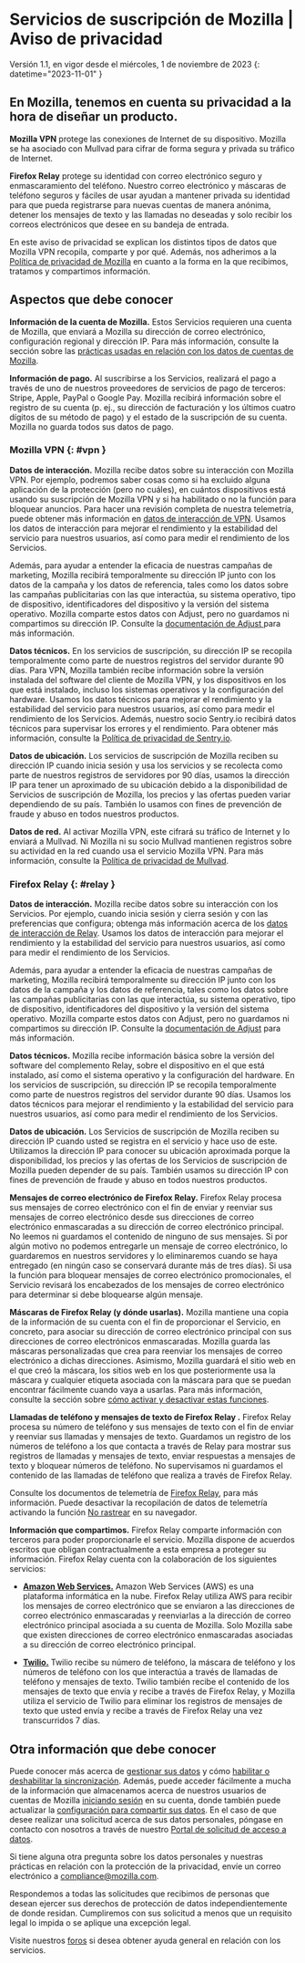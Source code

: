 ﻿# Servicios de suscripción de Mozilla | Aviso de privacidad

Versión 1.1, en vigor desde el miércoles, 1 de noviembre de 2023
{: datetime="2023-11-01" }

## En Mozilla, tenemos en cuenta su privacidad a la hora de diseñar un producto.

__Mozilla VPN__ protege las conexiones de Internet de su dispositivo. Mozilla se ha asociado con Mullvad para cifrar de forma segura y privada su tráfico de Internet.

__Firefox Relay__ protege su identidad con correo electrónico seguro y enmascaramiento del teléfono. Nuestro correo electrónico y máscaras de teléfono seguros y fáciles de usar ayudan a mantener privada su identidad para que pueda registrarse para nuevas cuentas de manera anónima, detener los mensajes de texto y las llamadas no deseadas y solo recibir los correos electrónicos que desee en su bandeja de entrada.

En este aviso de privacidad se explican los distintos tipos de datos que Mozilla VPN recopila, comparte y por qué. Además, nos adherimos a la [Política de privacidad de Mozilla](https://www.mozilla.org/privacy/) en cuanto a la forma en la que recibimos, tratamos y compartimos información.

## Aspectos que debe conocer

__Información de la cuenta de Mozilla.__ Estos Servicios requieren una cuenta de Mozilla, que enviará a Mozilla su dirección de correo electrónico, configuración regional y dirección IP. Para más información, consulte la sección sobre las [prácticas usadas en relación con los datos de cuentas de Mozilla](https://www.mozilla.org/privacy/mozilla-accounts/).

__Información de pago.__ Al suscribirse a los Servicios, realizará el pago a través de uno de nuestros proveedores de servicios de pago de terceros: Stripe, Apple, PayPal o Google Pay. Mozilla recibirá información sobre el registro de su cuenta (p. ej., su dirección de facturación y los últimos cuatro dígitos de su método de pago) y el estado de la suscripción de su cuenta. Mozilla no guarda todos sus datos de pago.

### Mozilla VPN {: #vpn }

__Datos de interacción.__ Mozilla recibe datos sobre su interacción con Mozilla VPN. Por ejemplo, podremos saber cosas como si ha excluido alguna aplicación de la protección (pero no cuáles), en cuántos dispositivos está usando su suscripción de Mozilla VPN y si ha habilitado o no la función para bloquear anuncios. Para hacer una revisión completa de nuestra telemetría, puede obtener más información en [datos de interacción de VPN](https://dictionary.telemetry.mozilla.org/apps/mozilla_vpn). Usamos los datos de interacción para mejorar el rendimiento y la estabilidad del servicio para nuestros usuarios, así como para medir el rendimiento de los Servicios.

Además, para ayudar a entender la eficacia de nuestras campañas de marketing, Mozilla recibirá temporalmente su dirección IP junto con los datos de la campaña y los datos de referencia, tales como los datos sobre las campañas publicitarias con las que interactúa, su sistema operativo, tipo de dispositivo, identificadores del dispositivo y la versión del sistema operativo. Mozilla comparte estos datos con Adjust, pero no guardamos ni compartimos su dirección IP. Consulte la [documentación de Adjust ](https://github.com/mozilla-mobile/mozilla-vpn-client/blob/main/src/adjust/adjust.md) para más información.

__Datos técnicos.__ En los servicios de suscripción, su dirección IP se recopila temporalmente como parte de nuestros registros del servidor durante 90 días. Para VPN, Mozilla también recibe información sobre la versión instalada del software del cliente de Mozilla VPN, y los dispositivos en los que está instalado, incluso los sistemas operativos y la configuración del hardware. Usamos los datos técnicos para mejorar el rendimiento y la estabilidad del servicio para nuestros usuarios, así como para medir el rendimiento de los Servicios. Además, nuestro socio Sentry.io recibirá datos técnicos para supervisar los errores y el rendimiento. Para obtener más información, consulte la [Política de privacidad de Sentry.io](https://sentry.io/privacy/).

__Datos de ubicación.__ Los servicios de suscripción de Mozilla reciben su dirección IP cuando inicia sesión y usa los servicios y se recolecta como parte de nuestros registros de servidores por 90 días, usamos la dirección IP para tener un aproximado de su ubicación debido a la disponibilidad de Servicios de suscripción de Mozilla, los precios y las ofertas pueden variar dependiendo de su país. También lo usamos con fines de prevención de fraude y abuso en todos nuestros productos.

__Datos de red.__ Al activar Mozilla VPN, este cifrará su tráfico de Internet y lo enviará a Mullvad. Ni Mozilla ni su socio Mullvad mantienen registros sobre su actividad en la red cuando usa el servicio Mozilla VPN. Para más información, consulte la [Política de privacidad de Mullvad](https://mullvad.net/help/no-logging-data-policy/).

### Firefox Relay {: #relay }

__Datos de interacción.__ Mozilla recibe datos sobre su interacción con los Servicios. Por ejemplo, cuando inicia sesión y cierra sesión y con las preferencias que configura; obtenga más información acerca de los [datos de interacción de Relay](https://github.com/mozilla/fx-private-relay/blob/main/METRICS.md). Usamos los datos de interacción para mejorar el rendimiento y la estabilidad del servicio para nuestros usuarios, así como para medir el rendimiento de los Servicios.

Además, para ayudar a entender la eficacia de nuestras campañas de marketing, Mozilla recibirá temporalmente su dirección IP junto con los datos de la campaña y los datos de referencia, tales como los datos sobre las campañas publicitarias con las que interactúa, su sistema operativo, tipo de dispositivo, identificadores del dispositivo y la versión del sistema operativo. Mozilla comparte estos datos con Adjust, pero no guardamos ni compartimos su dirección IP. Consulte la [documentación de Adjust](https://github.com/mozilla-mobile/mozilla-vpn-client/blob/main/src/adjust/adjust.md) para más información.

__Datos técnicos.__ Mozilla recibe información básica sobre la versión del software del complemento Relay, sobre el dispositivo en el que está instalado, así como el sistema operativo y la configuración del hardware. En los servicios de suscripción, su dirección IP se recopila temporalmente como parte de nuestros registros del servidor durante 90 días. Usamos los datos técnicos para mejorar el rendimiento y la estabilidad del servicio para nuestros usuarios, así como para medir el rendimiento de los Servicios.

__Datos de ubicación.__ Los Servicios de suscripción de Mozilla reciben su dirección IP cuando usted se registra en el servicio y hace uso de este. Utilizamos la dirección IP para conocer su ubicación aproximada porque la disponibilidad, los precios y las ofertas de los Servicios de suscripción de Mozilla pueden depender de su país. También usamos su dirección IP con fines de prevención de fraude y abuso en todos nuestros productos.

__Mensajes de correo electrónico de Firefox Relay.__ Firefox Relay procesa sus mensajes de correo electrónico con el fin de enviar y reenviar sus mensajes de correo electrónico desde sus direcciones de correo electrónico enmascaradas a su dirección de correo electrónico principal. No leemos ni guardamos el contenido de ninguno de sus mensajes. Si por algún motivo no podemos entregarle un mensaje de correo electrónico, lo guardaremos en nuestros servidores y lo eliminaremos cuando se haya entregado (en ningún caso se conservará durante más de tres días). Si usa la función para bloquear mensajes de correo electrónico promocionales, el Servicio revisará los encabezados de los mensajes de correo electrónico para determinar si debe bloquearse algún mensaje.

__Máscaras de Firefox Relay (y dónde usarlas).__ Mozilla mantiene una copia de la información de su cuenta con el fin de proporcionar el Servicio, en concreto, para asociar su dirección de correo electrónico principal con sus direcciones de correo electrónicos enmascaradas. Mozilla guarda las máscaras personalizadas que crea para reenviar los mensajes de correo electrónico a dichas direcciones. Asimismo, Mozilla guardará el sitio web en el que creó la máscara, los sitios web en los que posteriormente usa la máscara y cualquier etiqueta asociada con la máscara para que se puedan encontrar fácilmente cuando vaya a usarlas. Para más información, consulte la sección sobre [cómo activar y desactivar estas funciones](https://relay.firefox.com/faq).

__Llamadas de teléfono y mensajes de texto de Firefox Relay .__ Firefox Relay procesa su número de teléfono y sus mensajes de texto con el fin de enviar y reenviar sus llamadas y mensajes de texto. Guardamos un registro de los números de teléfono a los que contacta a través de Relay para mostrar sus registros de llamadas y mensajes de texto, enviar respuestas a mensajes de texto y bloquear números de teléfono. No supervisamos ni guardamos el contenido de las llamadas de teléfono que realiza a través de Firefox Relay.

Consulte los documentos de telemetría de [Firefox Relay](https://github.com/mozilla/fx-private-relay/blob/main/METRICS.md), para más información. Puede desactivar la recopilación de datos de telemetría activando la función [No rastrear](https://support.mozilla.org/kb/how-do-i-turn-do-not-track-feature) en su navegador.

__Información que compartimos.__ Firefox Relay comparte información con terceros para poder proporcionarle el servicio. Mozilla dispone de acuerdos escritos que obligan contractualmente a esta empresa a proteger su información. Firefox Relay cuenta con la colaboración de los siguientes servicios:

* __[Amazon Web Services.](https://aws.amazon.com/privacy/)__ Amazon Web Services (AWS) es una plataforma informática en la nube. Firefox Relay utiliza AWS para recibir los mensajes de correo electrónico que se enviaron a las direcciones de correo electrónico enmascaradas y reenviarlas a la dirección de correo electrónico principal asociada a su cuenta de Mozilla. Solo Mozilla sabe que existen direcciones de correo electrónico enmascaradas asociadas a su dirección de correo electrónico principal.

* __[Twilio.](https://www.twilio.com/en-us/legal/privacy)__ Twilio recibe su número de teléfono, la máscara de teléfono y los números de teléfono con los que interactúa a través de llamadas de teléfono y mensajes de texto. Twilio también recibe el contenido de los mensajes de texto que envía y recibe a través de Firefox Relay, y Mozilla utiliza el servicio de Twilio para eliminar los registros de mensajes de texto que usted envía y recibe a través de Firefox Relay una vez transcurridos 7 días.

## Otra información que debe conocer

Puede conocer más acerca de [gestionar sus datos](https://support.mozilla.org/kb/firefox-accounts-managing-account-data) y cómo [habilitar o deshabilitar la sincronización](https://support.mozilla.org/kb/how-do-i-set-sync-my-computer). Además, puede acceder fácilmente a mucha de la información que almacenamos acerca de nuestros usuarios de cuentas de Mozilla [iniciando sesión](https://accounts.firefox.com/signin) en su cuenta, donde también puede actualizar la [configuración para compartir sus datos](https://accounts.firefox.com/settings/). En el caso de que desee realizar una solicitud acerca de sus datos personales, póngase en contacto con nosotros a través de nuestro [Portal de solicitud de acceso a datos](https://privacyportal.onetrust.com/webform/1350748f-7139-405c-8188-22740b3b5587/4ba08202-2ede-4934-a89e-f0b0870f95f0).

Si tiene alguna otra pregunta sobre los datos personales y nuestras prácticas en relación con la protección de la privacidad, envíe un correo electrónico a compliance@mozilla.com.

Respondemos a todas las solicitudes que recibimos de personas que desean ejercer sus derechos de protección de datos independientemente de donde residan. Cumpliremos con sus solicitud a menos que un requisito legal lo impida o se aplique una excepción legal.

Visite nuestros [foros](https://support.mozilla.org/) si desea obtener ayuda general en relación con los servicios.
